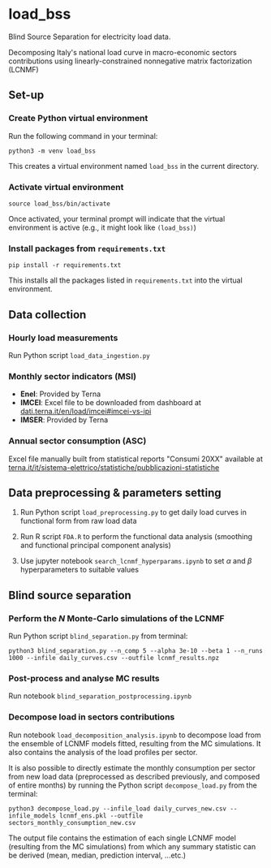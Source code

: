 # load_bss
Blind Source Separation for electricity load data.

 Decomposing Italy's national load curve in macro-economic sectors contributions using linearly-constrained nonnegative matrix factorization (LCNMF)

## Set-up
### Create Python virtual environment
Run the following command in your terminal:
```{bash}
python3 -m venv load_bss
```
This creates a virtual environment named `load_bss` in the current directory.

### Activate virtual environment
```{bash}
source load_bss/bin/activate
```
Once activated, your terminal prompt will indicate that the virtual environment is active (e.g., it might look like `(load_bss)`)

### Install packages from `requirements.txt`
```{bash}
pip install -r requirements.txt
```
This installs all the packages listed in `requirements.txt` into the virtual environment.

## Data collection

### Hourly load measurements
Run Python script `load_data_ingestion.py`

### Monthly sector indicators (MSI)
- **Enel**: Provided by Terna
- **IMCEI**: Excel file to be downloaded from dashboard at [dati.terna.it/en/load/imcei#imcei-vs-ipi](https://dati.terna.it/en/load/imcei#imcei-vs-ipi)
- **IMSER**: Provided by Terna

### Annual sector consumption (ASC)
Excel file manually built from statistical reports "Consumi 20XX" available at [terna.it/it/sistema-elettrico/statistiche/pubblicazioni-statistiche](https://www.terna.it/it/sistema-elettrico/statistiche/pubblicazioni-statistiche.)

## Data preprocessing & parameters setting
1. Run Python script `load_preprocessing.py` to get daily load curves in functional form from raw load data

2. Run R script `FDA.R` to perform the functional data analysis (smoothing and functional principal component analysis)
3. Use jupyter notebook `search_lcnmf_hyperparams.ipynb` to set $\alpha$ and $\beta$ hyperparameters to suitable values

## Blind source separation

### Perform the $N$ Monte-Carlo simulations of the LCNMF 
Run Python script `blind_separation.py` from terminal:
```{bash}
python3 blind_separation.py --n_comp 5 --alpha 3e-10 --beta 1 --n_runs 1000 --infile daily_curves.csv --outfile lcnmf_results.npz
```

### Post-process and analyse MC results
Run notebook `blind_separation_postprocessing.ipynb`

### Decompose load in sectors contributions
Run notebook `load_decomposition_analysis.ipynb` to decompose load from the ensemble of LCNMF models fitted, resulting from the MC simulations. It also contains the analysis of the load profiles per sector.

It is also possible to directly estimate the monthly consumption per sector from new load data (preprocessed as described previously, and composed of entire months) by running the Python script `decompose_load.py` from the terminal:

```{bash}
python3 decompose_load.py --infile_load daily_curves_new.csv --infile_models lcnmf_ens.pkl --outfile sectors_monthly_consumption_new.csv
```
The output file contains the estimation of each single LCNMF model (resulting from the MC simulations) from which any summary statistic can be derived (mean, median, prediction interval, ...etc.)



